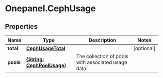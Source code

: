 # Onepanel.CephUsage

## Properties
Name | Type | Description | Notes
------------ | ------------- | ------------- | -------------
**total** | [**CephUsageTotal**](CephUsageTotal.md) |  | [optional] 
**pools** | [**{String: CephPoolUsage}**](CephPoolUsage.md) | The collection of pools with associated usage data. | 


